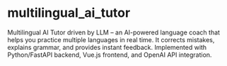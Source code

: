 # multilingual_ai_tutor

Multilingual AI Tutor driven by LLM – an AI-powered language coach that helps you practice multiple languages in real time. It corrects mistakes, explains grammar, and provides instant feedback. Implemented with Python/FastAPI backend, Vue.js frontend, and OpenAI API integration.
